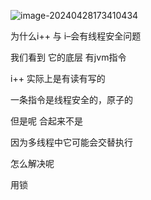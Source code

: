 ![image-20240428173410434](../../../../AppData/Roaming/Typora/typora-user-images/image-20240428173410434.png)

为什么i++ 与 i–会有线程安全问题

我们看到 它的底层 有jvm指令

i++ 实际上是有读有写的

一条指令是线程安全的，原子的 

但是呢 合起来不是

因为多线程中它可能会交替执行

怎么解决呢

用锁